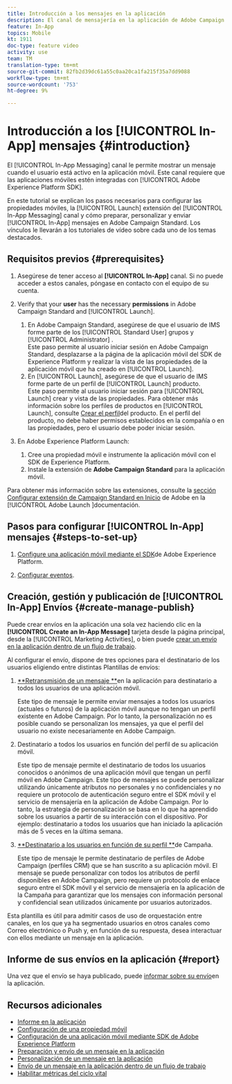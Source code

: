 ```yaml
---
title: Introducción a los mensajes en la aplicación
description: El canal de mensajería en la aplicación de Adobe Campaign Standard (ACS) le permite presentar al usuario mensajes en la aplicación contextualmente relevantes en respuesta al comportamiento en tiempo real de un cliente dentro de la aplicación móvil.
feature: In-App
topics: Mobile
kt: 1911
doc-type: feature video
activity: use
team: TM
translation-type: tm+mt
source-git-commit: 82fb2d39dc61a55c0aa20ca1fa215f35a7dd9088
workflow-type: tm+mt
source-wordcount: '753'
ht-degree: 9%

---
```



# Introducción a los [!UICONTROL In-App] mensajes {#introduction}

El [!UICONTROL In-App Messaging] canal le permite mostrar un mensaje cuando el usuario está activo en la aplicación móvil. Este canal requiere que las aplicaciones móviles estén integradas con [!UICONTROL Adobe Experience Platform SDK].

En este tutorial se explican los pasos necesarios para configurar las propiedades móviles, la [!UICONTROL Launch] extensión del [!UICONTROL In-App Messaging] canal y cómo preparar, personalizar y enviar [!UICONTROL In-App] mensajes en Adobe Campaign Standard. Los vínculos le llevarán a los tutoriales de vídeo sobre cada uno de los temas destacados.

## Requisitos previos {#prerequisites}

1. Asegúrese de tener acceso al **[!UICONTROL In-App]** canal. Si no puede acceder a estos canales, póngase en contacto con el equipo de su cuenta.
1. Verify that your **user** has the necessary **permissions** in Adobe Campaign Standard and [!UICONTROL Launch].

   1. En Adobe Campaign Standard, asegúrese de que el usuario de IMS forme parte de los [!UICONTROL Standard User] grupos y [!UICONTROL Administrator] .\
      Este paso permite al usuario iniciar sesión en Adobe Campaign Standard, desplazarse a la página de la aplicación móvil del SDK de Experience Platform y realizar la vista de las propiedades de la aplicación móvil que ha creado en [!UICONTROL Launch].
   1. En [!UICONTROL Launch], asegúrese de que el usuario de IMS forme parte de un perfil de [!UICONTROL Launch] producto.\
      Este paso permite al usuario iniciar sesión para [!UICONTROL Launch] crear y vista de las propiedades. Para obtener más información sobre los perfiles de productos en [!UICONTROL Launch], consulte [Crear el perfil](https://docs.adobelaunch.com/launch-reference/administration/user-permissions#3-create-your-product-profile)del producto. En el perfil del producto, no debe haber permisos establecidos en la compañía o en las propiedades, pero el usuario debe poder iniciar sesión.

1. En Adobe Experience Platform Launch:

   1. Cree una propiedad móvil e instrumente la aplicación móvil con el SDK de Experience Platform.
   1. Instale la extensión de **Adobe Campaign Standard** para la aplicación móvil.

Para obtener más información sobre las extensiones, consulte la [sección Configurar extensión de Campaign Standard en Inicio](https://aep-sdks.gitbook.io/docs/using-mobile-extensions/adobe-campaign-standard) de Adobe en la [!UICONTROL Adobe Launch ]documentación.

## Pasos para configurar [!UICONTROL In-App] mensajes {#steps-to-set-up}

1. [Configure una aplicación móvil mediante el SDK](/help/communication-channels/mobile/configure-mobile-apps-using-aep-sdk.md)de Adobe Experience Platform.

1. [Configurar eventos](/help/communication-channels/mobile/in-app/configure-events.md).

## Creación, gestión y publicación de [!UICONTROL In-App] Envíos {#create-manage-publish}

Puede crear envíos en la aplicación una sola vez haciendo clic en la **[!UICONTROL Create an In-App Message]** tarjeta desde la página principal, desde la [!UICONTROL Marketing Activities], o bien puede [crear un envío en la aplicación dentro de un flujo de trabajo](/help/communication-channels/mobile/in-app/in-app-activity.md).

Al configurar el envío, dispone de tres opciones para el destinatario de los usuarios eligiendo entre distintas Plantillas de envíos:

1. [**Retransmisión de un mensaje **](/help/communication-channels/mobile/in-app/broadcast-in-app-message.md)en la aplicación para destinatario a todos los usuarios de una aplicación móvil.

   Este tipo de mensaje le permite enviar mensajes a todos los usuarios (actuales o futuros) de la aplicación móvil aunque no tengan un perfil existente en Adobe Campaign. Por lo tanto, la personalización no es posible cuando se personalizan los mensajes, ya que el perfil del usuario no existe necesariamente en Adobe Campaign.

1. Destinatario a todos los usuarios en función del perfil de su aplicación móvil.

   Este tipo de mensaje permite el destinatario de todos los usuarios conocidos o anónimos de una aplicación móvil que tengan un perfil móvil en Adobe Campaign. Este tipo de mensajes se puede personalizar utilizando únicamente atributos no personales y no confidenciales y no requiere un protocolo de autenticación seguro entre el SDK móvil y el servicio de mensajería en la aplicación de Adobe Campaign. Por lo tanto, la estrategia de personalización se basa en lo que ha aprendido sobre los usuarios a partir de su interacción con el dispositivo. Por ejemplo: destinatario a todos los usuarios que han iniciado la aplicación más de 5 veces en la última semana.

1. [**Destinatario a los usuarios en función de su perfil **](/help/communication-channels/mobile/in-app/target-users-based-on-campaign-profile.md)de Campaña.

   Este tipo de mensaje le permite destinatario de perfiles de Adobe Campaign (perfiles CRM) que se han suscrito a su aplicación móvil. El mensaje se puede personalizar con todos los atributos de perfil disponibles en Adobe Campaign, pero requiere un protocolo de enlace seguro entre el SDK móvil y el servicio de mensajería en la aplicación de la Campaña para garantizar que los mensajes con información personal y confidencial sean utilizados únicamente por usuarios autorizados.

Esta plantilla es útil para admitir casos de uso de orquestación entre canales, en los que ya ha segmentado usuarios en otros canales como Correo electrónico o Push y, en función de su respuesta, desea interactuar con ellos mediante un mensaje en la aplicación.

## Informe de sus envíos en la aplicación {#report}

Una vez que el envío se haya publicado, puede [informar sobre su envío](/help/communication-channels/mobile/in-app/in-app-reporting.md)en la aplicación.

## Recursos adicionales

* [Informe en la aplicación](https://docs.adobe.com/content/help/en/campaign-standard/using/reporting/list-of-reports/in-app-report.html)
* [Configuración de una propiedad móvil](https://aep-sdks.gitbook.io/docs/getting-started/create-a-mobile-property)
* [Configuración de una aplicación móvil mediante SDK de Adobe Experience Platform](https://helpx.adobe.com/es/campaign/kb/configuring-app-sdk.html)
* [Preparación y envío de un mensaje en la aplicación](https://docs.adobe.com/content/help/en/campaign-standard/using/communication-channels/in-app-messaging/preparing-and-sending-an-in-app-message.html)
* [Personalización de un mensaje en la aplicación](https://docs.adobe.com/content/help/en/campaign-standard/using/communication-channels/in-app-messaging/customizing-an-in-app-message.html)
* [Envío de un mensaje en la aplicación dentro de un flujo de trabajo](https://docs.adobe.com/content/help/en/campaign-standard/using/managing-processes-and-data/channel-activities/in-app-delivery.html)
* [Habilitar métricas del ciclo vital](https://aep-sdks.gitbook.io/docs/getting-started/initialize-the-sdk#enable-lifecycle-metrics)
